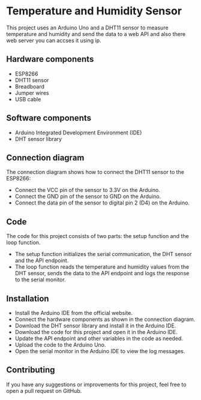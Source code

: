 # Temperature and Humidity Sensor

This project uses an Arduino Uno and a DHT11 sensor to measure temperature and humidity and send the data to a web API and also there web server you can accses it using ip.

## Hardware components
- ESP8266
- DHT11 sensor
- Breadboard
- Jumper wires
- USB cable

## Software components
- Arduino Integrated Development Environment (IDE)
- DHT sensor library

## Connection diagram
The connection diagram shows how to connect the DHT11 sensor to the ESP8266:
- Connect the VCC pin of the sensor to 3.3V on the Arduino.
- Connect the GND pin of the sensor to GND on the Arduino.
- Connect the data pin of the sensor to digital pin 2 (D4) on the Arduino.

## Code
The code for this project consists of two parts: the setup function and the loop function.
- The setup function initializes the serial communication, the DHT sensor and the API endpoint.
- The loop function reads the temperature and humidity values from the DHT sensor, sends the data to the API endpoint and logs the response to the serial monitor.

## Installation
- Install the Arduino IDE from the official website.
- Connect the hardware components as shown in the connection diagram.
- Download the DHT sensor library and install it in the Arduino IDE.
- Download the code for this project and open it in the Arduino IDE.
- Update the API endpoint and other variables in the code as needed.
- Upload the code to the Arduino Uno.
- Open the serial monitor in the Arduino IDE to view the log messages.

## Contributing
If you have any suggestions or improvements for this project, feel free to open a pull request on GitHub.
